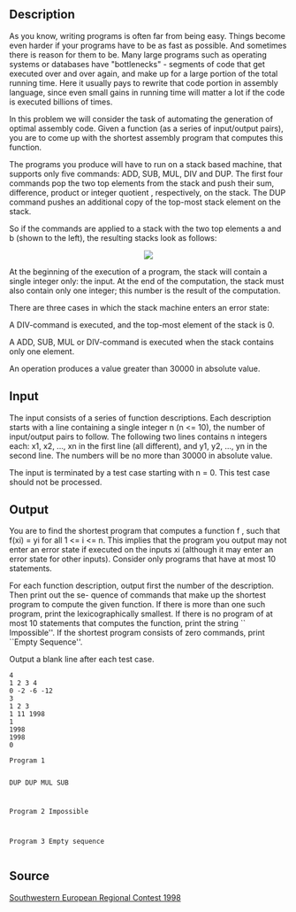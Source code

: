 <h2>Description</h2><p>As you know, writing programs is often far from being easy. Things become even harder if your programs have to be as fast as possible. And sometimes there is reason for them to be. Many large programs such as operating systems or databases have "bottlenecks" - segments of code that get executed over and over again, and make up for a large portion of the total running time. Here it usually pays to rewrite that code portion in assembly language, since even small gains in running time will matter a lot if the code is executed billions of times. 
</p>In this problem we will consider the task of automating the generation of optimal assembly code. Given a function (as a series of input/output pairs), you are to come up with the shortest assembly program that computes this function. 

The programs you produce will have to run on a stack based machine, that supports only five commands: ADD, SUB, MUL, DIV and DUP. The first four commands pop the two top elements from the stack and push their sum, difference, product or integer quotient , respectively, on the stack. The DUP command pushes an additional copy of the top-most stack element on the stack. 

So if the commands are applied to a stack with the two top elements a and b (shown to the left), the resulting stacks look as follows: 
<center><img src="images/1480_1.jpg"></center><p>
</p>At the beginning of the execution of a program, the stack will contain a single integer only: the input. At the end of the computation, the stack must also contain only one integer; this number is the result of the computation. 

There are three cases in which the stack machine enters an error state: 

A DIV-command is executed, and the top-most element of the stack is 0. 

A ADD, SUB, MUL or DIV-command is executed when the stack contains only one element. 

An operation produces a value greater than 30000 in absolute value. 


<h2>Input</h2><p>The input consists of a series of function descriptions. Each description starts with a line containing a single integer n (n &lt;= 10), the number of input/output pairs to follow. The following two lines contains n integers each: x1, x2, ..., xn in the first line (all different), and y1, y2, ..., yn in the second line. The numbers will be no more than 30000 in absolute value.
</p>
The input is terminated by a test case starting with n = 0. This test case should not be processed. <h2>Output</h2><p>You are to find the shortest program that computes a function f , such that f(xi) = yi for all 1 &lt;= i &lt;= n. This implies that the program you output may not enter an error state if executed on the inputs xi (although it may enter an error state for other inputs). Consider only programs that have at most 10 statements.
</p>
For each function description, output first the number of the description. Then print out the se- quence of commands that make up the shortest program to compute the given function. If there is more than one such program, print the lexicographically smallest. If there is no program of at most 10 statements that computes the function, print the string `` Impossible''. If the shortest program consists of zero commands, print ``Empty Sequence''. 

Output a blank line after each test case.
<pre><code class="language-input1">4
1 2 3 4
0 -2 -6 -12
3
1 2 3
1 11 1998
1
1998
1998
0</code></pre><pre><code class="language-output1">Program 1
DUP DUP MUL SUB

Program 2
Impossible

Program 3
Empty sequence
</code></pre><h2>Source</h2><a href="searchproblem?field=source&amp;key=Southwestern+European+Regional+Contest+1998">Southwestern European Regional Contest 1998</a>